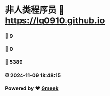 # 非人类程序员 :link: https://lq0910.github.io 
### :page_facing_up: [9](https://lq0910.github.io/tag.html) 
### :speech_balloon: 0 
### :hibiscus: 5389 
### :alarm_clock: 2024-11-09 18:48:15 
### Powered by :heart: [Gmeek](https://github.com/Meekdai/Gmeek)
